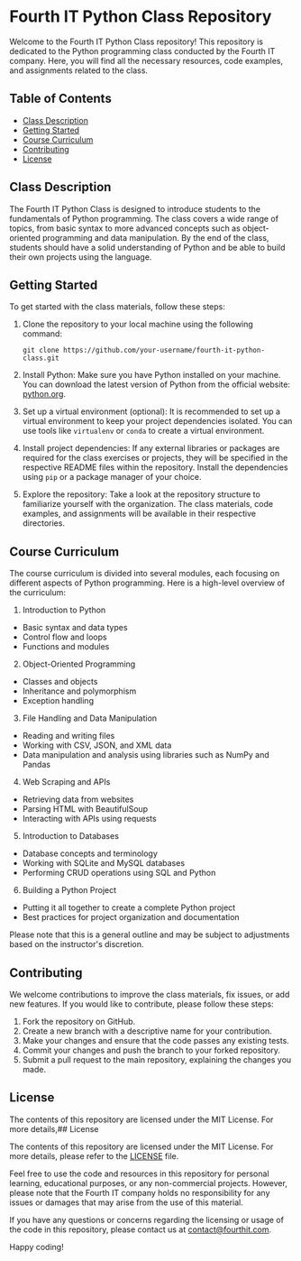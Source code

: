 # Fourth IT Python Class Repository

Welcome to the Fourth IT Python Class repository! This repository is dedicated to the Python programming class conducted by the Fourth IT company. Here, you will find all the necessary resources, code examples, and assignments related to the class.

## Table of Contents

- [Class Description](#class-description)
- [Getting Started](#getting-started)
- [Course Curriculum](#course-curriculum)
- [Contributing](#contributing)
- [License](#license)

## Class Description

The Fourth IT Python Class is designed to introduce students to the fundamentals of Python programming. The class covers a wide range of topics, from basic syntax to more advanced concepts such as object-oriented programming and data manipulation. By the end of the class, students should have a solid understanding of Python and be able to build their own projects using the language.

## Getting Started

To get started with the class materials, follow these steps:

1. Clone the repository to your local machine using the following command:
   ```shell
   git clone https://github.com/your-username/fourth-it-python-class.git

2. Install Python: Make sure you have Python installed on your machine. You can download the latest version of Python from the official website: [python.org](https://www.python.org/).

3. Set up a virtual environment (optional): It is recommended to set up a virtual environment to keep your project dependencies isolated. You can use tools like `virtualenv` or `conda` to create a virtual environment.

4. Install project dependencies: If any external libraries or packages are required for the class exercises or projects, they will be specified in the respective README files within the repository. Install the dependencies using `pip` or a package manager of your choice.

5. Explore the repository: Take a look at the repository structure to familiarize yourself with the organization. The class materials, code examples, and assignments will be available in their respective directories.

## Course Curriculum

The course curriculum is divided into several modules, each focusing on different aspects of Python programming. Here is a high-level overview of the curriculum:

1. Introduction to Python
- Basic syntax and data types
- Control flow and loops
- Functions and modules

2. Object-Oriented Programming
- Classes and objects
- Inheritance and polymorphism
- Exception handling

3. File Handling and Data Manipulation
- Reading and writing files
- Working with CSV, JSON, and XML data
- Data manipulation and analysis using libraries such as NumPy and Pandas

4. Web Scraping and APIs
- Retrieving data from websites
- Parsing HTML with BeautifulSoup
- Interacting with APIs using requests

5. Introduction to Databases
- Database concepts and terminology
- Working with SQLite and MySQL databases
- Performing CRUD operations using SQL and Python

6. Building a Python Project
- Putting it all together to create a complete Python project
- Best practices for project organization and documentation

Please note that this is a general outline and may be subject to adjustments based on the instructor's discretion.

## Contributing

We welcome contributions to improve the class materials, fix issues, or add new features. If you would like to contribute, please follow these steps:

1. Fork the repository on GitHub.
2. Create a new branch with a descriptive name for your contribution.
3. Make your changes and ensure that the code passes any existing tests.
4. Commit your changes and push the branch to your forked repository.
5. Submit a pull request to the main repository, explaining the changes you made.

## License

The contents of this repository are licensed under the MIT License. For more details,## License

The contents of this repository are licensed under the MIT License. For more details, please refer to the [LICENSE](LICENSE) file.

Feel free to use the code and resources in this repository for personal learning, educational purposes, or any non-commercial projects. However, please note that the Fourth IT company holds no responsibility for any issues or damages that may arise from the use of this material.

If you have any questions or concerns regarding the licensing or usage of the code in this repository, please contact us at [contact@fourthit.com](mailto:contact@fourthit.com).

Happy coding!

